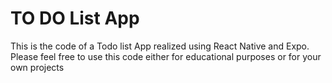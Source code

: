 # TO DO List App
This is the code of a Todo list App realized using React Native and Expo.
Please feel free to use this code either for educational purposes or for your own projects
